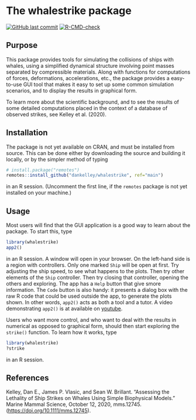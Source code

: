 # The whalestrike package

<!-- badges: start -->

[![GitHub last commit](https://img.shields.io/github/last-commit/dankelley/whalestrike)](https://img.shields.io/github/last-commit/dankelley/whalestrike)
[![R-CMD-check](https://github.com/dankelley/whalestrike/actions/workflows/R-CMD-check.yaml/badge.svg)](https://github.com/dankelley/whalestrike/actions/workflows/R-CMD-check.yaml)

<!-- badges: end -->

## Purpose

This package provides tools for simulating the collisions of ships with whales,
using a simplified dynamical structure involving point masses separated by
compressible materials. Along with functions for computations of forces,
deformations, accelerations, etc., the package provides a easy-to-use GUI tool
that makes it easy to set up some common simulation scenarios, and to display
the results in graphical form.

To learn more about the scientific background, and to see the results of some
detailed computations placed in the context of a database of observed strikes,
see Kelley et al. (2020).

## Installation

The package is not yet available on CRAN, and must be installed from source.
This can be done either by downloading the source and building it locally, or
by the simpler method of typing
```R
# install.package("remotes")
remotes::install_github("dankelley/whalestrike", ref="main")
```
in an R session.  (Uncomment the first line, if the `remotes`
package is not yet installed on your machine.)

## Usage

Most users will find that the GUI application is a good way to learn about the
package.  To start this, type

```R
library(whalestrike)
app2()
```

in an R session.  A window will open in your browser.  On the left-hand side is
a region with controllers.  Only one marked `Ship` will be open at first.  Try
adjusting the ship speed, to see what happens to the plots.  Then try other
elements of the `Ship` controller.  Then try closing that controller, opening
the others and exploring.  The app has a `Help` button that give smore
information.  The `Code` button is also handy: it presents a dialog box with
the raw R code that could be used outside the app, to generate the plots shown.
In other words, `app2()` acts as both a tool and a tutor.  A video
demonstrating `app2()` is at available on
[youtube](https://youtu.be/kTMl3nXa5A4).

Users who want more control, and who want to deal with the results in numerical
as opposed to graphical form, should then start exploring the `strike()`
function.  To learn how it works, type
```R
library(whalestrike)
?strike
```
in an R session.

## References

Kelley, Dan E., James P. Vlasic, and Sean W. Brillant. “Assessing the Lethality of Ship
Strikes on Whales Using Simple Biophysical Models.” Marine Mammal
Science, October 12, 2020, mms.12745. (https://doi.org/10.1111/mms.12745).

